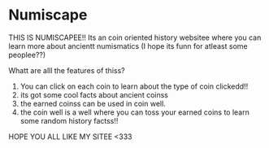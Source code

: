 # Numiscape

THIS IS NUMISCAPEE!!
Its an coin oriented history websitee where you can learn more about ancientt numismatics (I hope its funn for atleast some peoplee??)

Whatt are alll the features of thiss?
1. You can click on each coin to learn about the type of coin clickedd!!
2. its got some cool facts about ancient coinss
3. the earned coinss can be used in coin well.
4. the coin well is a well where you can toss your earned coins to learn some random history factss!!


HOPE YOU ALL LIKE MY SITEE <333
